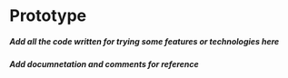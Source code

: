 # Prototype
##### Add all the code written for trying some features or technologies here  

##### Add documnetation and comments for reference